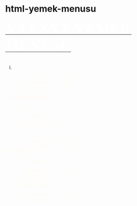 # html-yemek-menusu

<html>
<head>
<title>Yemek menüsü</title>
</head>
<body background="images/yemek1.jpg">

<strong><u><font color="white" size="7" face="Times New Roman">XXXXXX YEMEK MENÜSÜ</font></u></strong><br/><br/>
<ol type="I">

<li><strong><font color="#fffaf0" face="aria"></strong></li>
<ol>
<ul type="square">
<li>Ezogelin...................5TL</li>
<li>Mercimek................5TL</li>
<li>Tavuk Suyu..............5TL</li>
<li>İşkembe...................6TL</li>
</ul>
</ol>
<li><strong>ANA YEMEKLER</strong></li>
<ol type="I">

<li>Sebzeliler</li>
<ul type="square">
<li>Ispanak....................7TL</li>
<li>Karnabahar...............6TL</li>
</ul>

<li>ETLİ YEMEKLER</li>
<ul type="square">
<li>Karnıyarık..................9TL</li>
<li>Alinazik......................10TL</li>
<li>Pideli KÖfte..............10TL</li>
</ul>

</ol>
<li><strong>TATLILAR</strong></li>
<ol type="1">

<li>Sütlü Tatlılar</li>
<ul type="square">
<li>Sütlaç.........................7TL</li>
<li>Kazandibi....................7TL</li>
<li>Güllaç..........................7TL</li>
</ul>

<li>Şerbetli Tatlılar</li>
<ul type="square">
<li>Cevizli Baklava...........7TL</li>
<li>Tulumba.......................5TL</li>
</ul>
</ol>
</ol>

</body>
</html>
